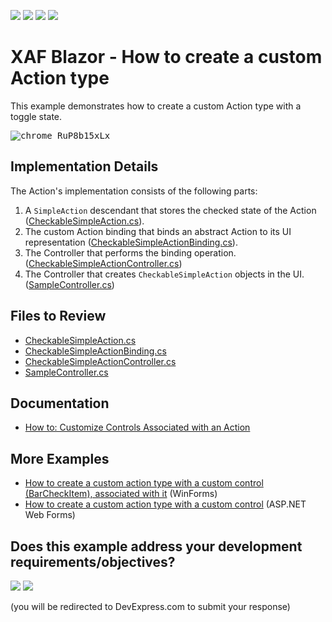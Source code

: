 <!-- default badges list -->
![](https://img.shields.io/endpoint?url=https://codecentral.devexpress.com/api/v1/VersionRange/511874854/23.1.5%2B)
[![](https://img.shields.io/badge/Open_in_DevExpress_Support_Center-FF7200?style=flat-square&logo=DevExpress&logoColor=white)](https://supportcenter.devexpress.com/ticket/details/T1101292)
[![](https://img.shields.io/badge/📖_How_to_use_DevExpress_Examples-e9f6fc?style=flat-square)](https://docs.devexpress.com/GeneralInformation/403183)
[![](https://img.shields.io/badge/💬_Leave_Feedback-feecdd?style=flat-square)](#does-this-example-address-your-development-requirementsobjectives)
<!-- default badges end -->

# XAF Blazor - How to create a custom Action type

This example demonstrates how to create a custom Action type with a toggle state. 

<kbd>![chrome_RuP8b15xLx](https://github.com/DevExpress-Examples/xaf-custom-action-type-blazor/assets/14300209/ea644d45-b306-48d5-b6c9-d4230ca5fa03)</kbd>

## Implementation Details

The Action's implementation consists of the following parts:

1. A `SimpleAction` descendant that stores the checked state of the Action ([CheckableSimpleAction.cs](CS/CustomActionSolution/CustomActionSolution.Blazor.Server/CustomAction/CheckableSimpleAction.cs)). 
2. The custom Action binding that binds an abstract Action to its UI representation ([CheckableSimpleActionBinding.cs](CS/CustomActionSolution/CustomActionSolution.Blazor.Server/CustomAction/CheckableSimpleActionBinding.cs)).
3. The Controller that performs the binding operation. ([CheckableSimpleActionController.cs](CS/CustomActionSolution/CustomActionSolution.Blazor.Server/Controllers/CheckableSimpleActionController.cs))
4. The Controller that creates `CheckableSimpleAction` objects in the UI. ([SampleController.cs](CS/CustomActionSolution/CustomActionSolution.Blazor.Server/Controllers/SampleController.cs))

## Files to Review

* [CheckableSimpleAction.cs](CS/CustomActionSolution/CustomActionSolution.Blazor.Server/CustomAction/CheckableSimpleAction.cs) 
* [CheckableSimpleActionBinding.cs](CS/CustomActionSolution/CustomActionSolution.Blazor.Server/CustomAction/CheckableSimpleActionBinding.cs) 
* [CheckableSimpleActionController.cs](CS/CustomActionSolution/CustomActionSolution.Blazor.Server/Controllers/CheckableSimpleActionController.cs) 
* [SampleController.cs](CS/CustomActionSolution/CustomActionSolution.Blazor.Server/Controllers/SampleController.cs)

## Documentation
* [How to: Customize Controls Associated with an Action](https://docs.devexpress.com/eXpressAppFramework/113183/ui-construction/controllers-and-actions/actions/how-to-customize-action-controls)

## More Examples
* [How to create a custom action type with a custom control (BarCheckItem), associated with it](https://github.com/DevExpress-Examples/XAF_how-to-create-a-custom-action-type-with-a-custom-control-barcheckitem-associated-with-it-e1977) (WinForms)
* [How to create a custom action type with a custom control](https://github.com/DevExpress-Examples/XAF_how-to-create-a-custom-action-with-a-custom-control-in-xaf-aspnet-application-e4357) (ASP.NET Web Forms)
<!-- feedback -->
## Does this example address your development requirements/objectives?

[<img src="https://www.devexpress.com/support/examples/i/yes-button.svg"/>](https://www.devexpress.com/support/examples/survey.xml?utm_source=github&utm_campaign=xaf-custom-action-type-blazor&~~~was_helpful=yes) [<img src="https://www.devexpress.com/support/examples/i/no-button.svg"/>](https://www.devexpress.com/support/examples/survey.xml?utm_source=github&utm_campaign=xaf-custom-action-type-blazor&~~~was_helpful=no)

(you will be redirected to DevExpress.com to submit your response)
<!-- feedback end -->
